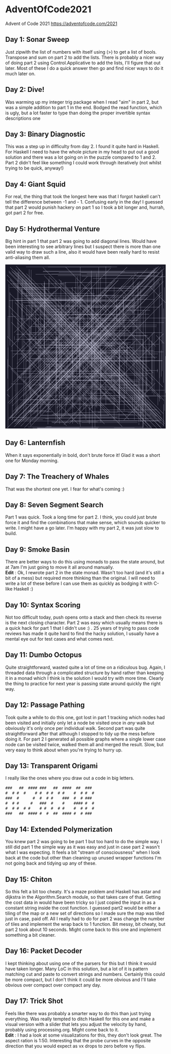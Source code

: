 # AdventOfCode2021
Advent of Code 2021 https://adventofcode.com/2021

## Day 1: Sonar Sweep
Just zipwith the list of numbers with itself using (>) to get a list of bools. Transpose and sum on part 2 to add the lists. There is probably a nicer way of doing part 2 using Control.Applicative to add the lists, I'll figure that out later. Most of these I do a quick answer then go and find nicer ways to do it much later on.

## Day 2: Dive!
Was warming up my integer trig package when I read "aim" in part 2, but was a simple addition to part 1 in the end. Bodged the read function, which is ugly, but a lot faster to type than doing the proper invertible syntax descriptions one

## Day 3: Binary Diagnostic
This was a step up in difficulty from day 2. I found it quite hard in Haskell. For Haskell I need to have the whole picture in my head to put out a good solution and there was a lot going on in the puzzle compared to 1 and 2. Part 2 didn't feel like something I could work through iteratively (not whilst trying to be quick, anyway!)

## Day 4: Giant Squid
For real, the thing that took the longest here was that I forgot haskell can't tell the difference between -1 and - 1. Confusing early in the day! I guessed that part 2 would punish hackery on part 1 so I took a bit longer and, hurrah, got part 2 for free.

## Day 5: Hydrothermal Venture
Big hint in part 1 that part 2 was going to add diagonal lines. Would have been interesting to see arbitrary lines but I suspect there is more than one valid way to draw such a line, also it would have been really hard to resist anti-aliasing them all. 
<p align="center">
  <img src="output.png" width="550" title="Vizualization of Day 5">
</p>

## Day 6: Lanternfish
When it says exponentially in bold, don't brute force it! Glad it was a short one for Monday morning.

## Day 7: The Treachery of Whales
That was the shortest one yet. I fear for what's coming :)

## Day 8: Seven Segment Search
Part 1 was quick. Took a long time for part 2. I think, you could just brute force it and find the combinations that make sense, which sounds quicker to write. I might have a go later. I'm happy with my part 2, it was just slow to build.

## Day 9: Smoke Basin
There are better ways to do this using monads to pass the state around, but at 7am I'm just going to move it all around manually.
<br>**Edit** : Ok, I rewrote part 2 in the state monad. Wasn't too hard (and it's still a bit of a mess) but required more thinking than the original. I will need to write a lot of these before I can use them as quickly as bodging it with C-like Haskell :)

## Day 10: Syntax Scoring
Not too difficult today, push opens onto a stack and then check its reverse is the next closing character. Part 2 was easy which usually means there is a quick hack for part 1 that I didn't use :) . 25 years of trying to pass code reviews has made it quite hard to find the hacky solution, I usually have a mental eye out for test cases and what comes next.

## Day 11: Dumbo Octopus 
Quite straightforward, wasted quite a lot of time on a ridiculous bug. Again, I threaded data through a complicated structure by hand rather than keeping it in a monad which I think is the solution I would try with more time. Clearly the thing to practice for next year is passing state around quickly the right way.

## Day 12: Passage Pathing
Took quite a while to do this one, got lost in part 1 tracking which nodes had been visited and initially only let a node be visited once in *any* walk but obviously it's only once per individual walk. Second part was quite straightforward after that although I stopped to tidy up the mess before doing it. For part 2 I generated all possible graphs where a single lower case node can be visited twice, walked them all and merged the result. Slow, but very easy to think about when you're trying to hurry up.

## Day 13: Transparent Origami
I really like the ones where you draw out a code in big letters.
```
###   ##  #### ###   ##  ####  ##  ###
#  # #  #    # #  # #  # #    #  # #  #
###  #      #  #  # #    ###  #  # ###
#  # #     #   ###  #    #    #### #  #
#  # #  # #    # #  #  # #    #  # #  #
###   ##  #### #  #  ##  #### #  # ###
```

## Day 14: Extended Polymerization
You knew part 2 was going to be part 1 but too hard to do the simple way. I still did part 1 the simple way as it was easy and just in case part 2 wasn't what I was expecting. It feels a bit "stream of consciousness" when I look back at the code but other than cleaning up unused wrapper functions I'm not going back and tidying up any of these.

## Day 15: Chiton
So this felt a bit too cheaty. It's a maze problem and Haskell has astar and dijkstra in the Algorithm.Search module, so that takes care of that. Getting the cost data in would have been tricky so I just copied the input in as a constant string inside the cost function. I guessed part2 would be either a tiling of the map or a new set of directions so I made sure the map was tiled just in case, paid off. All I really had to do for part 2 was change the number of tiles and implement the wrap back to 1 function. Bit messy, bit cheaty, but part 2 took about 10 seconds. Might come back to this one and implement something a bit cleaner.

## Day 16: Packet Decoder
I kept thinking about using one of the parsers for this but I think it would have taken longer. Many LoC in this solution, but a lot of it is pattern matching cut and paste to convert strings and numbers. Certainly this could be more compact, but I don't think it could be more obvious and I'll take obvious over compact over compact any day.

## Day 17: Trick Shot
Feels like there was probably a smarter way to do this than just trying everything. Was really tempted to ditch Haskell for this one and make a visual version with a slider that lets you adjust the velocity by hand, probably using processing.org. Might come back to it.<br>
**Edit** : I had a look at some visualizations for this, they don't look great. The aspect ration is 1:50. Interesting that the probe curves in the opposite direction that you would expect as vx drops to zero before vy flips.
